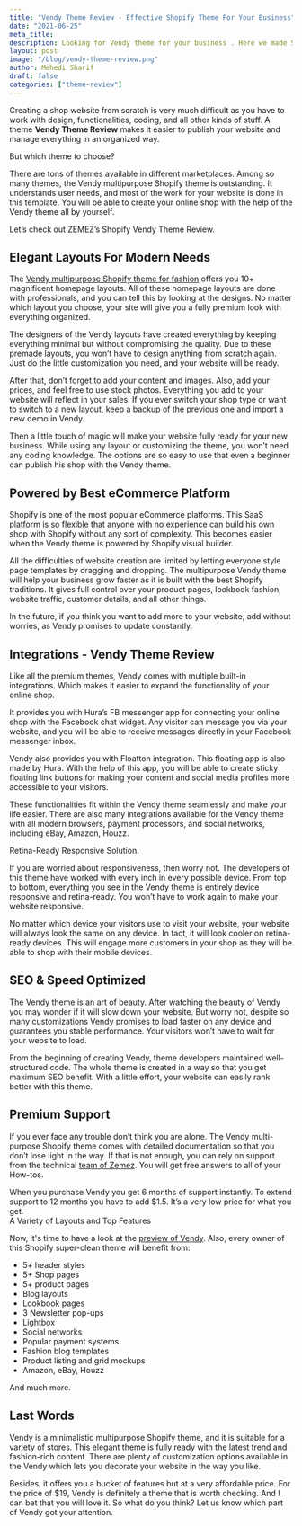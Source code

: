 ```yaml
---
title: "Vendy Theme Review - Effective Shopify Theme For Your Business"
date: "2021-06-25"
meta_title:
description: Looking for Vendy theme for your business . Here we made Shopify Vendy Theme Review. This The Right Theme for You.
layout: post
image: "/blog/vendy-theme-review.png"
author: Mehedi Sharif
draft: false
categories: ["theme-review"]
---
```


Creating a shop website from scratch is very much difficult as you have to work with design, functionalities, coding, and all other kinds of stuff. A theme **Vendy Theme Review** makes it easier to publish your website and manage everything in an organized way.

But which theme to choose?

There are tons of themes available in different marketplaces. Among so many themes, the Vendy multipurpose Shopify theme is outstanding. It understands user needs, and most of the work for your website is done in this template. You will be able to create your online shop with the help of the Vendy theme all by yourself.

Let’s check out ZEMEZ’s Shopify Vendy Theme Review.

## Elegant Layouts For Modern Needs

The <A href="https://themeforest.net/item/vendy-multipurpose-shopify-theme-for-fashion/31901809">Vendy multipurpose Shopify theme for fashion</A> offers you 10+ magnificent homepage layouts. All of these homepage layouts are done with professionals, and you can tell this by looking at the designs. No matter which layout you choose, your site will give you a fully premium look with everything organized.

The designers of the Vendy layouts have created everything by keeping everything minimal but without compromising the quality. Due to these premade layouts, you won’t have to design anything from scratch again. Just do the little customization you need, and your website will be ready.

After that, don’t forget to add your content and images. Also, add your prices, and feel free to use stock photos. Everything you add to your website will reflect in your sales. If you ever switch your shop type or want to switch to a new layout, keep a backup of the previous one and import a new demo in Vendy.

Then a little touch of magic will make your website fully ready for your new business. While using any layout or customizing the theme, you won’t need any coding knowledge. The options are so easy to use that even a beginner can publish his shop with the Vendy theme.

## Powered by Best eCommerce Platform

Shopify is one of the most popular eCommerce platforms. This SaaS platform is so flexible that anyone with no experience can build his own shop with Shopify without any sort of complexity. This becomes easier when the Vendy theme is powered by Shopify visual builder.

All the difficulties of website creation are limited by letting everyone style page templates by dragging and dropping. The multipurpose Vendy theme will help your business grow faster as it is built with the best Shopify traditions. It gives full control over your product pages, lookbook fashion, website traffic, customer details, and all other things.

In the future, if you think you want to add more to your website, add without worries, as Vendy promises to update constantly.

## Integrations - Vendy Theme Review

Like all the premium themes, Vendy comes with multiple built-in integrations. Which makes it easier to expand the functionality of your online shop.

It provides you with Hura’s FB messenger app for connecting your online shop with the Facebook chat widget. Any visitor can message you via your website, and you will be able to receive messages directly in your Facebook messenger inbox.

Vendy also provides you with Floatton integration. This floating app is also made by Hura. With the help of this app, you will be able to create sticky floating link buttons for making your content and social media profiles more accessible to your visitors.

These functionalities fit within the Vendy theme seamlessly and make your life easier. There are also many integrations available for the Vendy theme with all modern browsers, payment processors, and social networks, including eBay, Amazon, Houzz.

Retina-Ready Responsive Solution.

If you are worried about responsiveness, then worry not. The developers of this theme have worked with every inch in every possible device. From top to bottom, everything you see in the Vendy theme is entirely device responsive and retina-ready. You won’t have to work again to make your website responsive.

No matter which device your visitors use to visit your website, your website will always look the same on any device. In fact, it will look cooler on retina-ready devices. This will engage more customers in your shop as they will be able to shop with their mobile devices.

## SEO & Speed Optimized

The Vendy theme is an art of beauty. After watching the beauty of Vendy you may wonder if it will slow down your website. But worry not, despite so many customizations Vendy promises to load faster on any device and guarantees you stable performance. Your visitors won’t have to wait for your website to load.

From the beginning of creating Vendy, theme developers maintained well-structured code. The whole theme is created in a way so that you get maximum SEO benefit. With a little effort, your website can easily rank better with this theme.

## Premium Support

If you ever face any trouble don’t think you are alone. The Vendy multi-purpose Shopify theme comes with detailed documentation so that you don’t lose light in the way. If that is not enough, you can rely on support from the technical <A href="https://themeforest.net/user/zemez">team of Zemez</A>. You will get free answers to all of your How-tos.

When you purchase Vendy you get 6 months of support instantly. To extend support to 12 months you have to add $1.5. It’s a very low price for what you get.  
A Variety of Layouts and Top Features

Now, it's time to have a look at the <A href="https://preview.themeforest.net/item/vendy-multipurpose-shopify-theme-for-fashion/full_screen_preview/31901809?_ga=2.85770010.22729438.1623739334-243848265.1621836235">preview of Vendy</A>. Also, every owner of this Shopify super-clean theme will benefit from:

- 5+ header styles
- 5+ Shop pages
- 5+ product pages
- Blog layouts
- Lookbook pages
- 3 Newsletter pop-ups
- Lightbox
- Social networks
- Popular payment systems
- Fashion blog templates
- Product listing and grid mockups
- Amazon, eBay, Houzz

And much more.

## Last Words

Vendy is a minimalistic multipurpose Shopify theme, and it is suitable for a variety of stores. This elegant theme is fully ready with the latest trend and fashion-rich content. There are plenty of customization options available in the Vendy which lets you decorate your website in the way you like.

Besides, it offers you a bucket of features but at a very affordable price. For the price of $19, Vendy is definitely a theme that is worth checking. And I can bet that you will love it. So what do you think? Let us know which part of Vendy got your attention.
